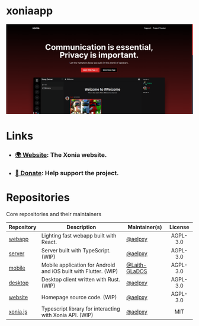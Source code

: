 # xoniaapp

<p align="center">
  <img src="/screenshots/site-screenshot.png" alt="Screenshot of the Revolt client with the Revolt Testers server open in the Information and Rules channel." />
</p>

# Links

- ### [🌍 Website](https://xoniaapp.com): The Xonia website.
- ### [💖 Donate](https://patreon.com/aelpxy): Help support the project.

# Repositories

Core repositories and their maintainers

|Repository|Description|Maintainer(s)|License|
|---|---|---|:-:|
|[webapp](https://github.com/xoniaapp/webapp)|Lighting fast webapp built with React.|[@aelpxy](https://github.com/aelpxy)|AGPL-3.0|
|[server](https://github.com/xoniaapp/server)|Server built with TypeScript. (WIP)|[@aelpxy](https://github.com/aelpxy)|AGPL-3.0|
|[mobile](https://github.com/xoniaapp/mobile)|Mobile application for Android and iOS built with Flutter. (WIP)|[@Laith-GLaDOS](https://github.com/Laith-GLaDOS)|AGPL-3.0|
|[desktop](https://github.com/xoniaapp/desktop)|Desktop client written with Rust. (WIP)|[@aelpxy](https://github.com/aelpxy)|AGPL-3.0|
|[website](https://github.com/xoniaapp/website)|Homepage source code. (WIP)|[@aelpxy](https://github.com/aelpxy)|AGPL-3.0|
|[xonia.js](https://github.com/xoniaapp/xonia.js)|Typescript library for interacting with Xonia API. (WIP)|[@aelpxy](https://github.com/aelpxy)|MIT|
